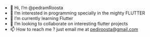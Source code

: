 - 👋 Hi, I’m @pedramRoosta
- 👀 I’m interested in programming specially in the mighty FLUTTER
- 🌱 I’m currently learning Flutter
- 💞️ I’m looking to collaborate on interesting flutter projects
- 📫 How to reach me ? just email me at pediroosta@gmail.com

<!---
pedramRoosta/pedramRoosta is a ✨ special ✨ repository because its `README.md` (this file) appears on your GitHub profile.
You can click the Preview link to take a look at your changes.
--->
